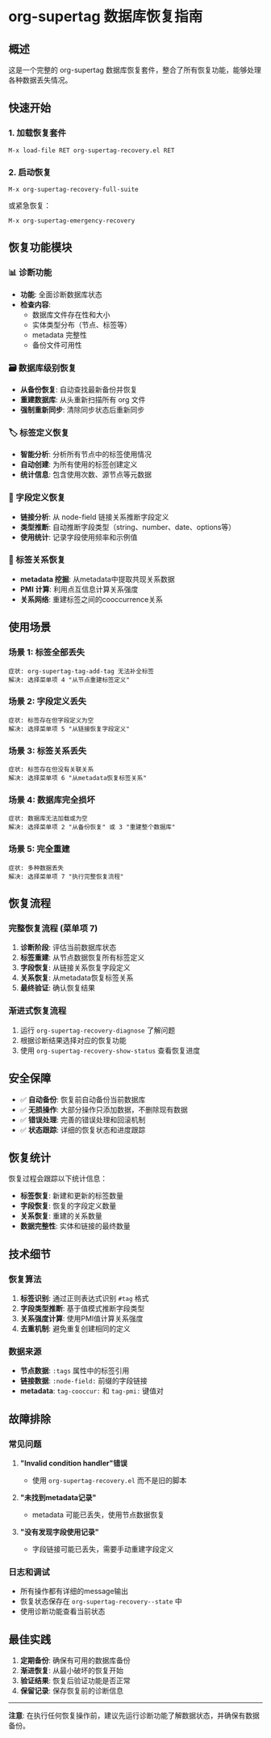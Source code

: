 # org-supertag 数据库恢复指南

## 概述

这是一个完整的 org-supertag 数据库恢复套件，整合了所有恢复功能，能够处理各种数据丢失情况。

## 快速开始

### 1. 加载恢复套件

```elisp
M-x load-file RET org-supertag-recovery.el RET
```

### 2. 启动恢复

```elisp
M-x org-supertag-recovery-full-suite
```

或紧急恢复：

```elisp
M-x org-supertag-emergency-recovery
```

## 恢复功能模块

### 📊 诊断功能
- **功能**: 全面诊断数据库状态
- **检查内容**:
  - 数据库文件存在性和大小
  - 实体类型分布（节点、标签等）
  - metadata 完整性
  - 备份文件可用性

### 🗃️ 数据库级别恢复
- **从备份恢复**: 自动查找最新备份并恢复
- **重建数据库**: 从头重新扫描所有 org 文件
- **强制重新同步**: 清除同步状态后重新同步

### 🏷️ 标签定义恢复
- **智能分析**: 分析所有节点中的标签使用情况
- **自动创建**: 为所有使用的标签创建定义
- **统计信息**: 包含使用次数、源节点等元数据

### 🔗 字段定义恢复  
- **链接分析**: 从 node-field 链接关系推断字段定义
- **类型推断**: 自动推断字段类型（string、number、date、options等）
- **使用统计**: 记录字段使用频率和示例值

### 🔀 标签关系恢复
- **metadata 挖掘**: 从metadata中提取共现关系数据
- **PMI 计算**: 利用点互信息计算关系强度
- **关系网络**: 重建标签之间的cooccurrence关系

## 使用场景

### 场景 1: 标签全部丢失
```
症状: org-supertag-tag-add-tag 无法补全标签
解决: 选择菜单项 4 "从节点重建标签定义"
```

### 场景 2: 字段定义丢失
```
症状: 标签存在但字段定义为空
解决: 选择菜单项 5 "从链接恢复字段定义"
```

### 场景 3: 标签关系丢失
```
症状: 标签存在但没有关联关系
解决: 选择菜单项 6 "从metadata恢复标签关系"
```

### 场景 4: 数据库完全损坏
```
症状: 数据库无法加载或为空
解决: 选择菜单项 2 "从备份恢复" 或 3 "重建整个数据库"
```

### 场景 5: 完全重建
```
症状: 多种数据丢失
解决: 选择菜单项 7 "执行完整恢复流程"
```

## 恢复流程

### 完整恢复流程 (菜单项 7)

1. **诊断阶段**: 评估当前数据库状态
2. **标签重建**: 从节点数据恢复所有标签定义
3. **字段恢复**: 从链接关系恢复字段定义
4. **关系恢复**: 从metadata恢复标签关系
5. **最终验证**: 确认恢复结果

### 渐进式恢复流程

1. 运行 `org-supertag-recovery-diagnose` 了解问题
2. 根据诊断结果选择对应的恢复功能
3. 使用 `org-supertag-recovery-show-status` 查看恢复进度

## 安全保障

- ✅ **自动备份**: 恢复前自动备份当前数据库
- ✅ **无损操作**: 大部分操作只添加数据，不删除现有数据
- ✅ **错误处理**: 完善的错误处理和回滚机制
- ✅ **状态跟踪**: 详细的恢复状态和进度跟踪

## 恢复统计

恢复过程会跟踪以下统计信息：

- **标签恢复**: 新建和更新的标签数量
- **字段恢复**: 恢复的字段定义数量
- **关系恢复**: 重建的关系数量
- **数据完整性**: 实体和链接的最终数量

## 技术细节

### 恢复算法

1. **标签识别**: 通过正则表达式识别 `#tag` 格式
2. **字段类型推断**: 基于值模式推断字段类型
3. **关系强度计算**: 使用PMI值计算关系强度
4. **去重机制**: 避免重复创建相同的定义

### 数据来源

- **节点数据**: `:tags` 属性中的标签引用
- **链接数据**: `:node-field:` 前缀的字段链接
- **metadata**: `tag-cooccur:` 和 `tag-pmi:` 键值对

## 故障排除

### 常见问题

1. **"Invalid condition handler"错误**
   - 使用 `org-supertag-recovery.el` 而不是旧的脚本

2. **"未找到metadata记录"**
   - metadata 可能已丢失，使用节点数据恢复

3. **"没有发现字段使用记录"**
   - 字段链接可能已丢失，需要手动重建字段定义

### 日志和调试

- 所有操作都有详细的message输出
- 恢复状态保存在 `org-supertag-recovery--state` 中
- 使用诊断功能查看当前状态

## 最佳实践

1. **定期备份**: 确保有可用的数据库备份
2. **渐进恢复**: 从最小破坏的恢复开始
3. **验证结果**: 恢复后验证功能是否正常
4. **保留记录**: 保存恢复前的诊断信息

---

**注意**: 在执行任何恢复操作前，建议先运行诊断功能了解数据状态，并确保有数据备份。 
